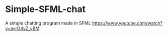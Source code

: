 # Simple-SFML-chat
A simple chatting program made in SFML
https://www.youtube.com/watch?v=ayrG4vZ_yBM
